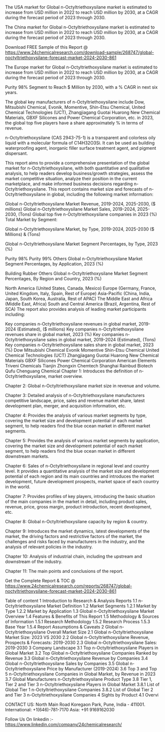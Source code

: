 The USA market for Global n-Octyltriethoxysilane market is estimated to increase from USD million in 2022 to reach USD million by 2030, at a CAGR during the forecast period of 2023 through 2030.

The China market for Global n-Octyltriethoxysilane market is estimated to increase from USD million in 2022 to reach USD million by 2030, at a CAGR during the forecast period of 2023 through 2030.

Download FREE Sample of this Report @ https://www.24chemicalresearch.com/download-sample/268747/global-noctyltriethoxysilane-forecast-market-2024-2030-861

The Europe market for Global n-Octyltriethoxysilane market is estimated to increase from USD million in 2022 to reach USD million by 2030, at a CAGR during the forecast period of 2023 through 2030.

Purity 98% Segment to Reach $ Million by 2030, with a % CAGR in next six years.

The global key manufacturers of n-Octyltriethoxysilane include Dow, Mitsubishi Chemical, Evonik, Momentive, Shin-Etsu Chemical, United Chemical Technologies (UCT), Zhangjiagang Guotai Huarong New Chemical Materials, GBXF Silicones and Power Chemical Corporation, etc. in 2023, the global top five players have a share approximately % in terms of revenue.

n-Octyltriethoxysilane (CAS 2943-75-1) is a transparent and colorless oily liquid with a molecular formula of C14H32O3Si. It can be used as building waterproofing agent, inorganic filler surface treatment agent, and pigment dispersant.

This report aims to provide a comprehensive presentation of the global market for n-Octyltriethoxysilane, with both quantitative and qualitative analysis, to help readers develop business/growth strategies, assess the market competitive situation, analyze their position in the current marketplace, and make informed business decisions regarding n-Octyltriethoxysilane. This report contains market size and forecasts of n-Octyltriethoxysilane in global, including the following market information:

Global n-Octyltriethoxysilane Market Revenue, 2019-2024, 2025-2030, ($ millions)
Global n-Octyltriethoxysilane Market Sales, 2019-2024, 2025-2030, (Tons)
Global top five n-Octyltriethoxysilane companies in 2023 (%)
Total Market by Segment:

Global n-Octyltriethoxysilane Market, by Type, 2019-2024, 2025-2030 ($ Millions) & (Tons)

Global n-Octyltriethoxysilane Market Segment Percentages, by Type, 2023 (%)

Purity 98%
Purity 99%
Others
Global n-Octyltriethoxysilane Market Segment Percentages, by Application, 2023 (%)

Building
Rubber
Others
Global n-Octyltriethoxysilane Market Segment Percentages, By Region and Country, 2023 (%)

North America (United States, Canada, Mexico)
Europe (Germany, France, United Kingdom, Italy, Spain, Rest of Europe)
Asia-Pacific (China, India, Japan, South Korea, Australia, Rest of APAC)
The Middle East and Africa (Middle East, Africa)
South and Central America (Brazil, Argentina, Rest of SCA)
The report also provides analysis of leading market participants including:

Key companies n-Octyltriethoxysilane revenues in global market, 2019-2024 (Estimated), ($ millions)
Key companies n-Octyltriethoxysilane revenues share in global market, 2023 (%)
Key companies n-Octyltriethoxysilane sales in global market, 2019-2024 (Estimated), (Tons)
Key companies n-Octyltriethoxysilane sales share in global market, 2023 (%)
Dow
Mitsubishi Chemical
Evonik
Momentive
Shin-Etsu Chemical
United Chemical Technologies (UCT)
Zhangjiagang Guotai Huarong New Chemical Materials
GBXF Silicones
Power Chemical Corporation
American Elements
Triveni Chemicals
Tianjin Zhongxin Chemtech
Shanghai Rainbud Biotech
Qufu Chenguang Chemical
Chapter 1: Introduces the definition of n-Octyltriethoxysilane, market overview.

Chapter 2: Global n-Octyltriethoxysilane market size in revenue and volume.

Chapter 3: Detailed analysis of n-Octyltriethoxysilane manufacturers competitive landscape, price, sales and revenue market share, latest development plan, merger, and acquisition information, etc.

Chapter 4: Provides the analysis of various market segments by type, covering the market size and development potential of each market segment, to help readers find the blue ocean market in different market segments.

Chapter 5: Provides the analysis of various market segments by application, covering the market size and development potential of each market segment, to help readers find the blue ocean market in different downstream markets.

Chapter 6: Sales of n-Octyltriethoxysilane in regional level and country level. It provides a quantitative analysis of the market size and development potential of each region and its main countries and introduces the market development, future development prospects, market space of each country in the world.

Chapter 7: Provides profiles of key players, introducing the basic situation of the main companies in the market in detail, including product sales, revenue, price, gross margin, product introduction, recent development, etc.

Chapter 8: Global n-Octyltriethoxysilane capacity by region & country.

Chapter 9: Introduces the market dynamics, latest developments of the market, the driving factors and restrictive factors of the market, the challenges and risks faced by manufacturers in the industry, and the analysis of relevant policies in the industry.

Chapter 10: Analysis of industrial chain, including the upstream and downstream of the industry.

Chapter 11: The main points and conclusions of the report.

Get the Complete Report & TOC @ https://www.24chemicalresearch.com/reports/268747/global-noctyltriethoxysilane-forecast-market-2024-2030-861

Table of content
1 Introduction to Research & Analysis Reports
1.1 n-Octyltriethoxysilane Market Definition
1.2 Market Segments
1.2.1 Market by Type
1.2.2 Market by Application
1.3 Global n-Octyltriethoxysilane Market Overview
1.4 Features & Benefits of This Report
1.5 Methodology & Sources of Information
1.5.1 Research Methodology
1.5.2 Research Process
1.5.3 Base Year
1.5.4 Report Assumptions & Caveats
2 Global n-Octyltriethoxysilane Overall Market Size
2.1 Global n-Octyltriethoxysilane Market Size: 2023 VS 2030
2.2 Global n-Octyltriethoxysilane Revenue, Prospects & Forecasts: 2019-2030
2.3 Global n-Octyltriethoxysilane Sales: 2019-2030
3 Company Landscape
3.1 Top n-Octyltriethoxysilane Players in Global Market
3.2 Top Global n-Octyltriethoxysilane Companies Ranked by Revenue
3.3 Global n-Octyltriethoxysilane Revenue by Companies
3.4 Global n-Octyltriethoxysilane Sales by Companies
3.5 Global n-Octyltriethoxysilane Price by Manufacturer (2019-2024)
3.6 Top 3 and Top 5 n-Octyltriethoxysilane Companies in Global Market, by Revenue in 2023
3.7 Global Manufacturers n-Octyltriethoxysilane Product Type
3.8 Tier 1, Tier 2 and Tier 3 n-Octyltriethoxysilane Players in Global Market
3.8.1 List of Global Tier 1 n-Octyltriethoxysilane Companies
3.8.2 List of Global Tier 2 and Tier 3 n-Octyltriethoxysilane Companies
4 Sights by Product
4.1 Overvi

CONTACT US:
North Main Road Koregaon Park, Pune, India - 411001.
International: +1(646)-781-7170
Asia: +91 9169162030

Follow Us On linkedin :- https://www.linkedin.com/company/24chemicalresearch/
